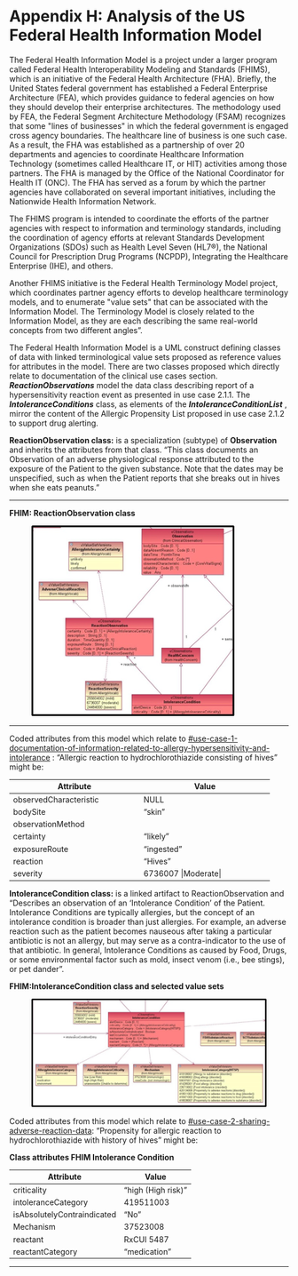# Appendix H: Analysis of the US Federal Health Information Model

The Federal Health Information Model is a project under a larger program called Federal Health Interoperability Modeling and Standards (FHIMS), which is an initiative of the Federal Health Architecture (FHA). Briefly, the United States federal government has established a Federal Enterprise Architecture (FEA), which provides guidance to federal agencies on how they should develop their enterprise architectures. The methodology used by FEA, the Federal Segment Architecture Methodology (FSAM) recognizes that some "lines of businesses" in which the federal government is engaged cross agency boundaries. The healthcare line of business is one such case. As a result, the FHA was established as a partnership of over 20 departments and agencies to coordinate Healthcare Information Technology (sometimes called Healthcare IT, or HIT) activities among those partners. The FHA is managed by the Office of the National Coordinator for Health IT (ONC). The FHA has served as a forum by which the partner agencies have collaborated on several important initiatives, including the Nationwide Health Information Network.

The FHIMS program is intended to coordinate the efforts of the partner agencies with respect to information and terminology standards, including the coordination of agency efforts at relevant Standards Development Organizations (SDOs) such as Health Level Seven (HL7®), the National Council for Prescription Drug Programs (NCPDP), Integrating the Healthcare Enterprise (IHE), and others.

Another FHIMS initiative is the Federal Health Terminology Model project, which coordinates partner agency efforts to develop healthcare terminology models, and to enumerate "value sets" that can be associated with the Information Model. The Terminology Model is closely related to the Information Model, as they are each describing the same real-world concepts from two different angles”.

The Federal Health Information Model is a UML construct defining classes of data with linked terminological value sets proposed as reference values for attributes in the model. There are two classes proposed which directly relate to documentation of the clinical use cases section. _**ReactionObservations**_ model the data class describing report of a hypersensitivity reaction event as presented in use case 2.1.1. The _**IntoleranceConditions**_ class, as elements of the _**IntoleranceConditionList**_ , mirror the content of the Allergic Propensity List proposed in use case 2.1.2 to support drug alerting.

**ReactionObservation class:** is a specialization (subtype) of **Observation** and inherits the attributes from that class. “This class documents an Observation of an adverse physiological response attributed to the exposure of the Patient to the given substance. Note that the dates may be unspecified, such as when the Patient reports that she breaks out in hives when she eats peanuts.”

***

**FHIM: ReactionObservation class**

<figure><img src="../images/180920441.png" alt=""><figcaption></figcaption></figure>

***

Coded attributes from this model which relate to [#use-case-1-documentation-of-information-related-to-allergy-hypersensitivity-and-intolerance](<../4 information-model-and-terminology-binding/4.3-examples.md#use-case-1-documentation-of-information-related-to-allergy-hypersensitivity-and-intolerance> "mention") : “Allergic reaction to hydrochlorothiazide consisting of hives” might be:

<table><thead><tr><th width="221.2578125">Attribute</th><th width="221.24609375">Value</th></tr></thead><tbody><tr><td>observedCharacteristic</td><td>NULL</td></tr><tr><td>bodySite</td><td>“skin”</td></tr><tr><td>observationMethod</td><td></td></tr><tr><td>certainty</td><td>“likely”</td></tr><tr><td>exposureRoute</td><td>“ingested”</td></tr><tr><td>reaction</td><td>“Hives”</td></tr><tr><td>severity</td><td>6736007 |Moderate|</td></tr></tbody></table>

**IntoleranceCondition class:** is a linked artifact to ReactionObservation and “Describes an observation of an ‘Intolerance Condition’ of the Patient. Intolerance Conditions are typically allergies, but the concept of an intolerance condition is broader than just allergies. For example, an adverse reaction such as the patient becomes nauseous after taking a particular antibiotic is not an allergy, but may serve as a contra-indicator to the use of that antibiotic. In general, Intolerance Conditions as caused by Food, Drugs, or some environmental factor such as mold, insect venom (i.e., bee stings), or pet dander”.

**FHIM:IntoleranceCondition class and selected value sets**

<figure><img src="../images/180920442.png" alt=""><figcaption></figcaption></figure>

Coded attributes from this model which relate to [#use-case-2-sharing-adverse-reaction-data](<../4 information-model-and-terminology-binding/4.3-examples.md#use-case-2-sharing-adverse-reaction-data> "mention"): “Propensity for allergic reaction to hydrochlorothiazide with history of hives” might be:

**Class attributes FHIM Intolerance Condition**

| Attribute                   | Value              |
| --------------------------- | ------------------ |
| criticality                 | “high (High risk)” |
| intoleranceCategory         | 419511003          |
| isAbsolutelyContraindicated | “No”               |
| Mechanism                   | 37523008           |
| reactant                    | RxCUI 5487         |
| reactantCategory            | “medication”       |

***
